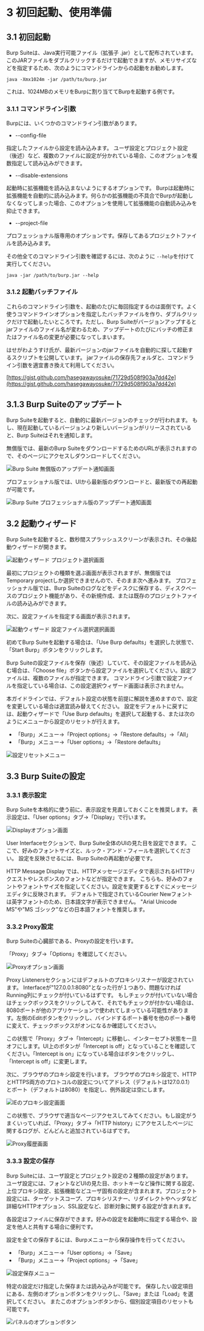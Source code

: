 # 3 初回起動、使用準備

## 3.1 初回起動

Burp Suiteは、Java実行可能ファイル（拡張子 .jar）として配布されています。
このJARファイルをダブルクリックするだけで起動できますが、メモリサイズなどを指定するため、次のようにコマンドラインからの起動をお勧めします。

```
java -Xmx1024m -jar /path/to/burp.jar
```

これは、1024MBのメモリをBurpに割り当ててBurpを起動する例です。

### 3.1.1 コマンドライン引数

Burpには、いくつかのコマンドライン引数があります。

* --config-file

指定したファイルから設定を読み込みます。
ユーザ設定とプロジェクト設定（後述）など、複数のファイルに設定が分かれている場合、このオプションを複数指定して読み込みができます。

* --disable-extensions

起動時に拡張機能を読み込まないようにするオプションです。
Burpは起動時に拡張機能を自動的に読み込みます。何らかの拡張機能の不具合でBurpが起動しなくなってしまった場合、このオプションを使用して拡張機能の自動読み込みを抑止できます。

* --project-file

プロフェッショナル版専用のオプションです。保存してあるプロジェクトファイルを読み込みます。

その他全てのコマンドライン引数を確認するには、次のように ```--help```を付けて実行してください。

```
java -jar /path/to/burp.jar --help
```

### 3.1.2 起動バッチファイル

これらのコマンドライン引数を、起動のたびに毎回指定するのは面倒です。よく使うコマンドラインオプションを指定したバッチファイルを作り、ダブルクリックだけで起動したいところです。ただし、Burp Suiteがバージョンアップするとjarファイルのファイル名が変わるため、アップデートのたびにバッチの修正またはファイル名の変更が必要になってしまいます。

はせがわようすけ氏が、最新バージョンのjarファイルを自動的に探して起動するスクリプトを公開しています。
jarファイルの保存先フォルダと、コマンドライン引数を適宜書き換えて利用してください。

[https://gist.github.com/hasegawayosuke/71729d508f903a7dd42e](https://gist.github.com/hasegawayosuke/71729d508f903a7dd42e)

## 3.1.3 Burp Suiteのアップデート

Burp Suiteを起動すると、自動的に最新バージョンのチェックが行われます。
もし、現在起動しているバージョンより新しいバージョンがリリースされていると、Burp Suiteはそれを通知します。

無償版では、最新のBurp SuiteをダウンロードするためのURLが表示されますので、そのページにアクセスしダウンロードしてください。

![Burp Suite 無償版のアップデート通知画面]()

プロフェッショナル版では、UIから最新版のダウンロードと、最新版での再起動が可能です。

![Burp Suite プロフェッショナル版のアップデート通知画面]()

## 3.2 起動ウィザード

Burp Suiteを起動すると、数秒間スプラッシュスクリーンが表示され、その後起動ウィザードが開きます。

![起動ウィザード プロジェクト選択画面]()

最初にプロジェクトの種類を選ぶ画面が表示されますが、無償版ではTemporary projectしか選択できませんので、そのまま次へ進みます。
プロフェッショナル版では、Burp Suiteのログなどをディスクに保存する、ディスクベースのプロジェクト機能があり、その新規作成、または既存のプロジェクトファイルの読み込みができます。

次に、設定ファイルを指定する画面が表示されます。

![起動ウィザード 設定ファイル選択選択画面]()

初めてBurp Suiteを起動する場合は、「Use Burp defaults」を選択した状態で、「Start Burp」ボタンをクリックします。

Burp Suiteの設定ファイルを保存（後述）していて、その設定ファイルを読み込む場合は、「Choose file」ボタンから設定ファイルを選択してください。設定ファイルは、複数のファイルが指定できます。
コマンドライン引数で設定ファイルを指定している場合は、この設定選択ウィザード画面は表示されません。

本ガイドラインでは、デフォルト設定の状態を前提に解説を進めますので、設定を変更している場合は適宜読み替えてください。
設定をデフォルトに戻すには、起動ウィザードで「Use Burp defaults」を選択して起動する、または次のようにメニューから設定のリセットが行えます。

* 「Burp」メニュー→「Project options」→「Restore defaults」→「All」
* 「Burp」メニュー→「User options」→「Restore defaults」

![設定リセットメニュー]()

## 3.3 Burp Suiteの設定

### 3.3.1 表示設定

Burp Suiteを本格的に使う前に、表示設定を見直しておくことを推奨します。
表示設定は、「User options」タブ→「Display」で行います。

![Displayオプション画面]()

User Interfaceセクションで、Burp Suite全体のUIの見た目を設定できます。
ここで、好みのフォントサイズと、ルック・アンド・フィールを選択してください。
設定を反映させるには、Burp Suiteの再起動が必要です。

HTTP Message Display では、HTTPメッセージエディタで表示されるHTTPリクエストやレスポンスのフォントなどが指定できます。
こちらも、好みのフォントやフォントサイズを指定してください。設定を変更するとすぐにメッセージエディタに反映されます。
デフォルトで指定されているCourier Newフォントは英字フォントのため、日本語文字が表示できません。
"Arial Unicode MS"や"MS ゴシック"などの日本語フォントを推奨します。

### 3.3.2 Proxy設定

Burp Suiteの心臓部である、Proxyの設定を行います。

「Proxy」タブ→「Options」を確認してください。

![Proxyオプション画面]()

Proxy Listenersセクションにはデフォルトのプロキシリスナーが設定されています。
Interfaceが"127.0.0.1:8080"となった行が１つあり、問題なければRunning列にチェックが付いているはずです。
もしチェックが付いていない場合はチェックボックスをクリックしてみて、それでもチェックが付かない場合は、8080ポートが他のアプリケーションで使われてしまっている可能性があります。左側のEditボタンをクリックし、バインドするポート番号を他のポート番号に変えて、チェックボックスがオンになるか確認してください。

この状態で「Proxy」タブ→「Intercept」に移動し、インターセプト状態を一旦オフにします。UI上のボタンが「Intercept is off」となっていることを確認してください。「Intercept is on」になっている場合はボタンをクリックし、「Intercept is off」に変更します。

次に、ブラウザのプロキシ設定を行います。
ブラウザのプロキシ設定で、HTTPとHTTPS両方のプロトコルの設定についてアドレス（デフォルトは127.0.0.1）とポート（デフォルトは8080）を指定し、例外設定は空にします。

![IEのプロキシ設定画面]()

この状態で、ブラウザで適当なページアクセスしてみてください。もし設定がうまくいっていれば、「Proxy」タブ→「HTTP history」にアクセスしたページに関するログが、どんどんと追加されているはずです。

![Proxy履歴画面]()

### 3.3.3 設定の保存
Burp Suiteには、ユーザ設定とプロジェクト設定の２種類の設定があります。
ユーザ設定には、フォントなどUIの見た目、ホットキーなど操作に関する設定、上位プロキシ設定、拡張機能などユーザ固有の設定が含まれます。プロジェクト設定には、ターゲットスコープ、プロキシリスナー、リダイレクトやヘッダなど詳細なHTTPオプション、SSL設定など、診断対象に関する設定が含まれます。

各設定はファイルに保存ができます。好みの設定を起動時に指定する場合や、設定を他人と共有する場合に便利です。

設定を全ての保存するには、Burpメニューから保存操作を行ってください。

* 「Burp」メニュー→「User options」→「Save」
* 「Burp」メニュー→「Project options」→「Save」

![設定保存メニュー]()

特定の設定だけ指定した保存または読み込みが可能です。
保存したい設定項目にある、左側のオプションボタンをクリックし、「Save」または「Load」を選択してください。
またこのオプションボタンから、個別設定項目のリセットも可能です。

![パネルのオプションボタン]()
